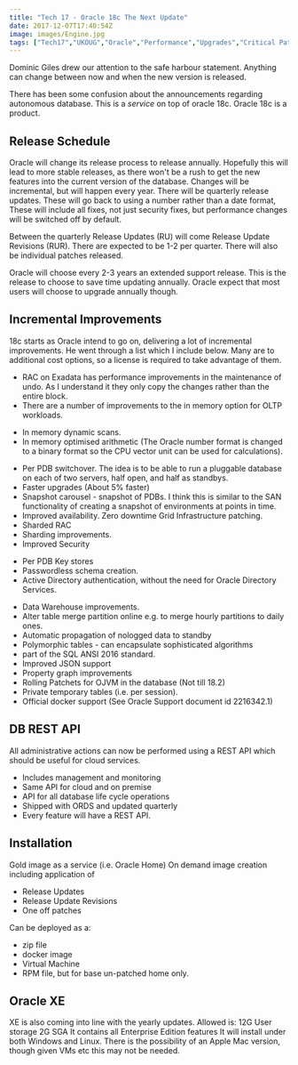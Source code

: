 ```yaml
---
title: "Tech 17 - Oracle 18c The Next Update"
date: 2017-12-07T17:40:54Z
image: images/Engine.jpg
tags: ["Tech17","UKOUG","Oracle","Performance","Upgrades","Critical Patch"]
---
```


Dominic Giles drew our attention to the safe harbour statement. Anything can change
between now and when the new version is released.

There has been some confusion about the announcements regarding autonomous
database. This is a *service* on top of oracle 18c. Oracle 18c is a product.

Release Schedule
--
Oracle will change its release process to release annually. Hopefully this
will lead to more stable releases, as there won't be a rush to get the new
features into the current version of the database. Changes will be
incremental, but will happen every year. There will be quarterly release
updates. These will go back to using a number rather  than a date format,
These will include all fixes, not just security fixes, but performance
changes will be switched off by default.

Between the quarterly Release Updates (RU) will come Release Update
Revisions (RUR). There are expected to be 1-2 per quarter. There will
also be individual patches released.

Oracle will choose every 2-3 years an extended support release. This
is the release to choose to save time updating annually. Oracle expect
that most users will choose to upgrade annually though.

Incremental Improvements
--
18c starts as Oracle intend to go on, delivering a lot of incremental
improvements. He went through a list which I include below. Many are to
additional cost options, so a license is required to take advantage of them.

- RAC on Exadata has performance improvements in the maintenance
of undo. As I understand it they only copy the changes rather than the
entire block.
- There are a number of improvements to the in memory
option for OLTP workloads.
 + In memory dynamic scans.
 + In memory optimised
arithmetic (The Oracle number format is changed to a binary format so
the CPU vector unit can be used for calculations). 
- Per PDB switchover. The idea is to be able to run a pluggable database
on each of two servers, half open, and half as standbys. 
- Faster upgrades (About 5% faster)
- Snapshot carousel - snapshot of PDBs. I think this is similar to the
SAN functionality of creating a snapshot of environments at points
in time.
- Improved availability. Zero downtime Grid Infrastructure patching.
- Sharded RAC
- Sharding improvements.
- Improved Security
 + Per PDB Key stores
 + Passwordless schema creation.
 + Active Directory authentication, without the need for Oracle Directory
Services.
- Data Warehouse improvements.
- Alter table merge partition online e.g. to merge hourly partitions to daily ones.
- Automatic propagation of nologged data to standby 
- Polymorphic tables - can encapsulate sophisticated algorithms
- part of the SQL ANSI 2016 standard.
- Improved JSON support
- Property graph improvements
- Rolling Patchets for OJVM in the database (Not till 18.2)
- Private temporary tables (i.e. per session).
- Official docker support (See Oracle Support document id 2216342.1)

DB REST API
--

All administrative actions can now be performed using a REST API
which should be useful for cloud services.

- Includes management and monitoring
- Same API for cloud and on premise
- API for all database life cycle operations
- Shipped with ORDS and updated quarterly
- Every feature will have a REST API.


Installation 
--

Gold image as a service (i.e. Oracle Home)
On demand image creation including application of

 - Release Updates
 - Release Update Revisions
 - One off patches

Can be deployed as a:

- zip file
- docker image
- Virtual Machine
- RPM file, but for base un-patched home only.

Oracle XE
--
XE is also coming into line with the yearly updates. Allowed is:
12G User storage
2G SGA
It contains all Enterprise Edition features
It will install under both Windows and Linux. There is the possibility
of an Apple Mac version, though given VMs etc this may not be needed.
